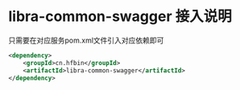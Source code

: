 # libra-common-swagger 接入说明
只需要在对应服务pom.xml文件引入对应依赖即可
```xml
<dependency>
    <groupId>cn.hfbin</groupId>
    <artifactId>libra-common-swagger</artifactId>
</dependency>
```